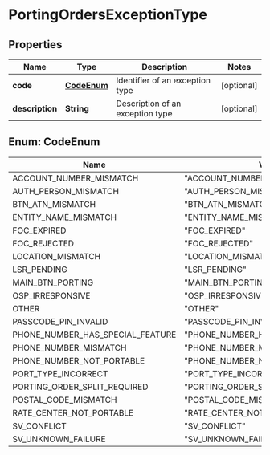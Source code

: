 

# PortingOrdersExceptionType


## Properties

| Name | Type | Description | Notes |
|------------ | ------------- | ------------- | -------------|
|**code** | [**CodeEnum**](#CodeEnum) | Identifier of an exception type |  [optional] |
|**description** | **String** | Description of an exception type |  [optional] |



## Enum: CodeEnum

| Name | Value |
|---- | -----|
| ACCOUNT_NUMBER_MISMATCH | &quot;ACCOUNT_NUMBER_MISMATCH&quot; |
| AUTH_PERSON_MISMATCH | &quot;AUTH_PERSON_MISMATCH&quot; |
| BTN_ATN_MISMATCH | &quot;BTN_ATN_MISMATCH&quot; |
| ENTITY_NAME_MISMATCH | &quot;ENTITY_NAME_MISMATCH&quot; |
| FOC_EXPIRED | &quot;FOC_EXPIRED&quot; |
| FOC_REJECTED | &quot;FOC_REJECTED&quot; |
| LOCATION_MISMATCH | &quot;LOCATION_MISMATCH&quot; |
| LSR_PENDING | &quot;LSR_PENDING&quot; |
| MAIN_BTN_PORTING | &quot;MAIN_BTN_PORTING&quot; |
| OSP_IRRESPONSIVE | &quot;OSP_IRRESPONSIVE&quot; |
| OTHER | &quot;OTHER&quot; |
| PASSCODE_PIN_INVALID | &quot;PASSCODE_PIN_INVALID&quot; |
| PHONE_NUMBER_HAS_SPECIAL_FEATURE | &quot;PHONE_NUMBER_HAS_SPECIAL_FEATURE&quot; |
| PHONE_NUMBER_MISMATCH | &quot;PHONE_NUMBER_MISMATCH&quot; |
| PHONE_NUMBER_NOT_PORTABLE | &quot;PHONE_NUMBER_NOT_PORTABLE&quot; |
| PORT_TYPE_INCORRECT | &quot;PORT_TYPE_INCORRECT&quot; |
| PORTING_ORDER_SPLIT_REQUIRED | &quot;PORTING_ORDER_SPLIT_REQUIRED&quot; |
| POSTAL_CODE_MISMATCH | &quot;POSTAL_CODE_MISMATCH&quot; |
| RATE_CENTER_NOT_PORTABLE | &quot;RATE_CENTER_NOT_PORTABLE&quot; |
| SV_CONFLICT | &quot;SV_CONFLICT&quot; |
| SV_UNKNOWN_FAILURE | &quot;SV_UNKNOWN_FAILURE&quot; |



